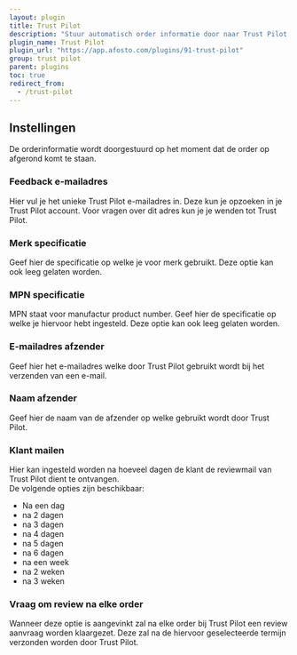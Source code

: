 ```yaml
---
layout: plugin
title: Trust Pilot
description: "Stuur automatisch order informatie door naar Trust Pilot en review aanvragen."
plugin_name: Trust Pilot
plugin_url: "https://app.afosto.com/plugins/91-trust-pilot"
group: trust pilot
parent: plugins
toc: true
redirect_from:
  - /trust-pilot
---
```



## Instellingen
De orderinformatie wordt doorgestuurd op het moment dat de order op afgerond komt te staan.

### Feedback e-mailadres
Hier vul je het unieke Trust Pilot e-mailadres in.
Deze kun je opzoeken in je Trust Pilot account.
Voor vragen over dit adres kun je je wenden tot Trust Pilot.

### Merk specificatie
Geef hier de specificatie op welke je voor merk gebruikt.
Deze optie kan ook leeg gelaten worden.

### MPN specificatie
MPN staat voor manufactur product number.
Geef hier de specificatie op welke je hiervoor hebt ingesteld.
Deze optie kan ook leeg gelaten worden.

### E-mailadres afzender
Geef hier het e-mailadres welke door Trust Pilot gebruikt wordt bij het verzenden van een e-mail.

### Naam afzender
Geef hier de naam van de afzender op welke gebruikt wordt door Trust Pilot.

### Klant mailen
Hier kan ingesteld worden na hoeveel dagen de klant de reviewmail van Trust Pilot dient te ontvangen.  
De volgende opties zijn beschikbaar:
- Na een dag
- na 2 dagen
- na 3 dagen
- na 4 dagen
- na 5 dagen
- na 6 dagen
- na een week
- na 2 weken
- na 3 weken

### Vraag om review na elke order
Wanneer deze optie is aangevinkt zal na elke order bij Trust Pilot een review aanvraag worden klaargezet.
Deze zal na de hiervoor geselecteerde termijn verzonden worden door Trust Pilot.

